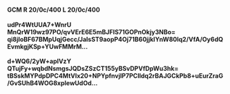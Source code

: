#### GCM R 20/0c/400 L 20/0c/400
**udPr4WtUUA7+WnrU**<br/>**MnQrW19wz97PO/qvVErE6E5mBJFIS71GOPnOkjy3NBo=**<br/>**qi8jIoBF67BMpUqjGecc/JalsST9aopP4Oj71B60jjkIYnW80lq2/VfA/Oy6dQEvmkgjKSp+YUwFMMrM...**<br/><br/>
**d+WQ6/2yW+apIVzY**<br/>**QTujFy+wqbdNsmgsJQDsZSzCT155yBSvDPVfDpWu3hk=**<br/>**tBSskMYPdpDPC4MtVIx20+NPYpfnvjlP7PClldq2rBAJGCkPb8+uEurZraG/GvSUhB4WOG8xplewUdOd...**